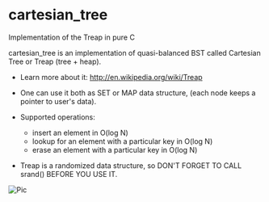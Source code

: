 cartesian_tree
==============

Implementation of the Treap in pure C

cartesian_tree is an implementation of quasi-balanced BST called Cartesian Tree or Treap (tree + heap).

 *  Learn more about it: http://en.wikipedia.org/wiki/Treap

 *  One can use it both as SET or MAP data structure, (each node keeps a pointer to user's data).

 *  Supported operations:
    - insert an element in O(log N)
    - lookup for an element with a particular key in O(log N)
    - erase an element with a particular key in O(log N)

 *  Treap is a randomized data structure, so DON'T FORGET TO CALL srand() BEFORE YOU USE IT.

![Pic](https://rawhttps://raw.githubusercontent.com/vortexxx192/cartesian_tree/master/tree_pic.png "Just a tree")
